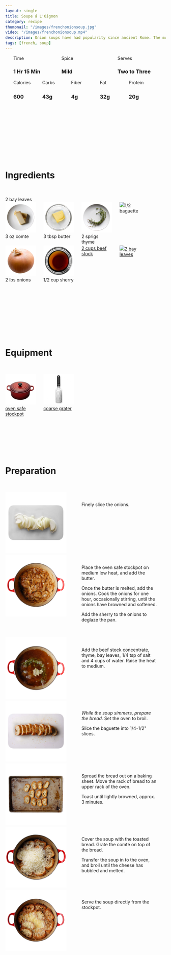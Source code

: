 ```yaml
---
layout: single
title: Soupe á L'Oignon
category: recipe
thumbnail: "/images/frenchonionsoup.jpg"
video: "/images/frenchonionsoup.mp4"
description: Onion soups have had popularity since ancient Rome. The modern version we eat today originates in France in the 18th century. Onions are cooked in butter until tenderly sweet and simmered with beef stock and herbs. Topped with baguette and bubbly comté, this dish is indulgent with flavor.
tags: [french, soup]
---
```



<div id= "recipedetails">
<div id= "time"> Time </div>
<div id= "spice"> Spice </div>
<div id= "serves"> Serves </div>
</div>

<div id= "recipedetails">
<div id= "time"><h3> 1 Hr 15 Min</h3> </div>
<div id= "spice"><h3> Mild</h3> </div>
<div id= "serves"><h3> Two to Three </h3> </div>
</div>

<div id="spacer"></div>

<div id= "nutrition">
<div id="calories"> Calories </div>
<div id="carbs"> Carbs </div>
<div id="fiber"> Fiber </div>
<div id="fat"> Fat </div>
<div id="protein"> Protein </div>
</div>

<div id= "nutrition">
<div id="calories"><h3> 600 </h3> </div>
<div id="carbs"><h3> 43g</h3> </div>
<div id="fiber"><h3> 4g</h3> </div>
<div id="fat"><h3> 32g</h3> </div>
<div id="protein"><h3> 20g</h3> </div>
</div>

<div id= "ingredienthdr">
<h1>Ingredients</h1>
</div>
2 bay leaves

<div id="ingredients">
<div id="ingredientone"><img src="/images/comte.jpeg"/> 3 oz comte </div>
<div id="ingredienttwo"><img src="/images/butter.jpeg"/>3 tbsp butter</div>
<div id="ingredientthree"><img src="/images/thyme.jpeg"/>2 sprigs thyme</div>
<div id="ingredientfour"><img src="/images/halfbaguette.jpeg"/>1/2 baguette</div>
</div>

<div id="ingredients">
<div id="ingredientone"><img src="/images/onion.jpeg"/>2 lbs onions</div>
<div id="ingredienttwo"><img src="/images/sherry.jpeg"/>1/2 cup sherry</div>
<div id="ingredientthree"><a href="https://www.amazon.com/Savory-Choice-Liquid-Concentrate-5-1-Ounce/dp/B001E5E2AO/ref=as_li_ss_tl?_encoding=UTF8&refRID=QTSEFQATQ02TWP5SFRCX&th=1&linkCode=ll1&tag=cilalime09-20&linkId=88ebb56f1d43ae9b7cc9ca720f569f52'><img src="/images/beefstock.jpeg"/>2 cups beef stock</div>
<div id="ingredientfour"><a href="https://www.amazon.com/gp/product/B0012BS9F4/ref=as_li_ss_tl?ie=UTF8&fpl=fresh&pf_rd_m=ATVPDKIKX0DER&pf_rd_s=&pf_rd_r=9Q6JR4SW7WJBXJX4X3E0&pf_rd_t=36701&pf_rd_p=a6aaf593-1ba4-4f4e-bdcc-0febe090b8ed&pf_rd_i=desktop&th=1&linkCode=ll1&tag=cilalime09-20&linkId=a1cd7a589a20afee62dac0276ee7ed22"><img src="/images/bay.jpeg"/>2 bay leaves</a></div>
</div>

<div id= "equipmenthdr">
<h1>Equipment</h1>
</div>

<div id="equipment">
<div id="equipmentone"><a href="https://www.amazon.com/Creuset-Signature-Round-French-Truffle/dp/B0076NOFSC/ref=as_li_ss_tl?s=kitchen&rps=1&ie=UTF8&qid=1481598867&sr=1-38&keywords=le+creuset&refinements=p_85:2470955011&th=1&linkCode=ll1&tag=cilalime09-20&linkId=9987204213f6c7ac4d1e12889972e623"><img src="/images/stockpot.jpeg"/>oven safe stockpot </a></div>
<div id="equipmenttwo"><a href="https://www.amazon.com/Microplane-35009-Medium-Ribbon-Grater/dp/B00009WE3V/ref=as_li_ss_tl?s=kitchen&ie=UTF8&qid=1482039177&sr=1-10&keywords=microplane&linkCode=ll1&tag=cilalime09-20&linkId=e0f7f0f676e7565f4b0f1ff0b4f8c1f6"><img src="/images/coarsegrater.jpeg"/>coarse grater </a></div>
</div>

<div id="preparation">
<h1>Preparation</h1>
</div>

<div id="instruction">
<div id="image"><img src="/images/frenchonionsoup1.jpeg"/> </div>
<div id="step">Finely slice the onions.</div>
</div>

<div id="instruction">
<div id="image"><img src="/images/frenchonionsoup2.jpeg"/> </div>
<div id="step">Place the oven safe stockpot on medium low heat, and add the butter.
<p>Once the butter is melted, add the onions. Cook the onions for one hour, occasionally stirring, until the onions have browned and softened.</p>
<p>Add the sherry to the onions to deglaze the pan.</p></div>
</div>

<div id="instruction">
<div id="image"><img src="/images/frenchonionsoup3.jpeg"/> </div>
<div id="step">Add the beef stock concentrate, thyme, bay leaves, 1/4 tsp of salt and 4 cups of water. Raise the heat to medium.</div>
</div>

<div id="instruction">
<div id="image"><img src="/images/frenchonionsoup4.jpeg"/> </div>
<div id="step"><i>While the soup simmers, prepare the bread.</i> Set the oven to broil.
<p>Slice the baguette into 1/4-1/2" slices.</p></div>
</div>

<div id="instruction">
<div id="image"><img src="/images/frenchonionsoup5.jpeg"/> </div>
<div id="step">Spread the bread out on a baking sheet. Move the rack of bread to an upper rack of the oven.
<p>Toast until lightly browned, approx. 3 minutes.</p></div>
</div>

<div id="instruction">
<div id="image"><img src="/images/frenchonionsoup6.jpeg"/> </div>
<div id="step">Cover the soup with the toasted bread. Grate the comté on top of the bread.
<p>Transfer the soup in to the oven, and broil until the cheese has bubbled and melted.</p></div>
</div>

<div id="instruction">
<div id="image"><img src="/images/frenchonionsoup7.jpeg"/> </div>
<div id="step">Serve the soup directly from the stockpot.</div>
</div>

<style>
#backgroundvideo {
  width: 100%;
}
  
#banner__video {
    }

#overlay {
 }

#recipedetails { width: 100%; display:inline-block; float: left;}
#time { width: 30%; float: left; margin-left: 5%}
#spice { width: 30%; float: left;}
#serves { width 30%; float: left; margin-left: 5%;}
.clear {clear:both;}

#spacer {padding-top:50px;}

#nutrition { width: 100%; display:inline-block;}
#calories { width: 18%; float: left; margin-left: 5%;}
#carbs { width: 18%; float: left; margin-left: 0%;}
#fiber { width: 18%; float: left; margin-left: 0%;}
#fat { width: 18%; float: left; margin-left: 0%;}
#protein { width: 18%; float: left; margin-right:5%;}
.clear {clear:both;}

#ingredienthdr { margin-top:200px; margin-bottom: 50px; font-family: $serif;}

#ingredients { width: 95%; display:inline-block;}
#ingredientone { width: 20%; float:left;}
#ingredienttwo { width: 20%; float:left; margin-left: 5%;}
#ingredientthree { width:20%; float:left; margin-left: 5%;}
#ingredientfour { width:20%; float:left; margin-left: 5%;}
.clear {clear:both;}

#equipmenthdr { margin-top:200px; margin-bottom:50px; font-family: $serif;}

#equipment { width: 95%; display:inline-block;}
#equipmentone { width: 20%; float:left;}
#equipmenttwo { width: 20%; float:left; margin-left: 5%;}
#equipmentthree { width:20%; float:left; margin-left: 5%;}
#equipmentfour { width:20%; float:left; margin-left: 5%;}
.clear {clear:both;}

#preparation { margin-top: 150px; margin-bottom: 50px; font-family: $serif;}

#instruction { width:95%; display:inline-block;}
#image { width: 40%; float:left;}
#step { width: 50%; float:right; margin-top: 30px; margin-bottom: 30px;}
.clear {clear:both;}
</style>
